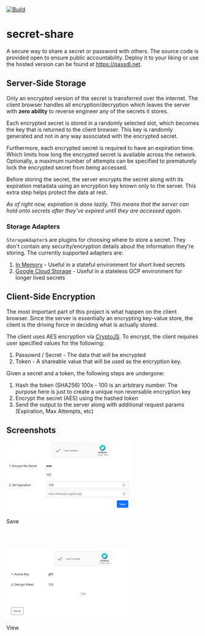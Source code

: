 [![Build](https://github.com/c0deWranglr/secret-share/actions/workflows/build-and-release.yml/badge.svg)](https://github.com/c0deWranglr/secret-share/actions/workflows/build-and-release.yml)

# secret-share

A secure way to share a secret or password with others. The source code is provided open to ensure public accountability. Deploy it to your liking or use the hosted version can be found at https://passdl.net.

## Server-Side Storage

Only an encrypted version of the secret is transferred over the internet. The client browser handles all encryption/decryption which leaves the server with **zero ability** to reverse engineer any of the secrets it stores. 

Each encrypted secret is stored in a randomly selected slot, which becomes the key that is returned to the client browser. This key is randomly generated and not in any way associated with the encrypted secret. 

Furthermore, each encrypted secret is required to have an expiration time. Which limits how long the encrypted secret is available across the network. Optionally, a maximum number of attempts can be specified to prematurely lock the encrypted secret from being accessed.

Before storing the secret, the server encrypts the secret along with its expiration metadata using an encryption key known only to the server. This extra step helps protect the data at rest.

_As of right now, expiration is done lazily. This means that the server can hold onto secrets after they've expired until they are accessed again._

### Storage Adapters

`StorageAdapter`s are plugins for choosing where to store a secret. They don't contain any security/encryption details about the information they're storing. The currently supported adapters are:

1. [In Memory](/server/src/storage/adapters/in_memory.rs) - Useful in a stateful environment for short lived secrets
2. [Google Cloud Storage](/server/src/storage/adapters/google_cloud_storage.rs) - Useful in a stateless GCP environment for longer lived secrets

## Client-Side Encryption

The most important part of this project is what happen on the client browser. Since the server is essentially an encrypting key-value store, the client is the driving force in deciding what is actually stored. 

The client uses AES encryption via [CryptoJS](https://cryptojs.gitbook.io/docs/#ciphers). To encrypt, the client requires user specified values for the following:

1. Passowrd / Secret - The data that will be encrypted
2. Token - A shareable value that will be used as the encryption key. 

Given a secret and a token, the following steps are undergone:

1. Hash the token (SHA256) 100x - 100 is an arbitrary number. The purpose here is just to create a unique non reversable encryption key
2. Encrypt the secret (AES) using the hashed token
3. Send the output to the server along with additional request params (Expiration, Max Attempts, etc)

## Screenshots

![](/save_view.png)

Save

<br>
<br>

![](/view_view.png)

View
